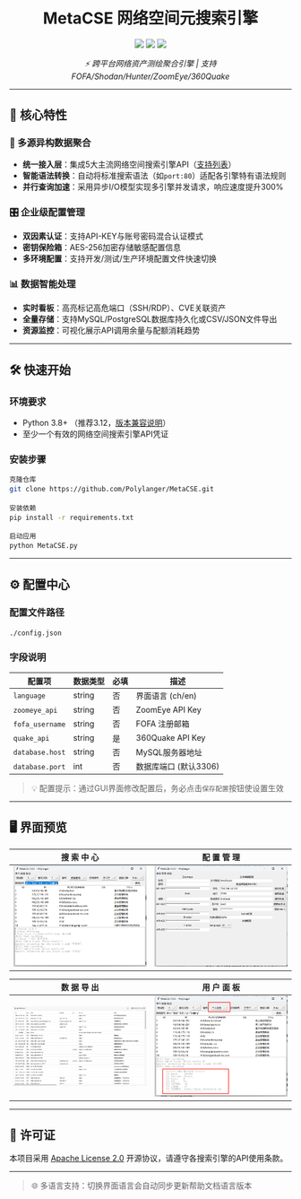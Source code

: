 # <h1 align="center">MetaCSE 网络空间元搜索引擎</h1>

<p align="center">
  <img src="https://img.shields.io/github/stars/Polylanger/MetaCSE?style=for-the-badge&logo=starship&color=gold">
  <img src="https://img.shields.io/github/release/Polylanger/MetaCSE?style=for-the-badge&logo=azurepipelines">
  <img src="https://img.shields.io/badge/Python-3.12%2B-3776AB?style=for-the-badge&logo=python">
</p>

<p align="center">
  <em>⚡ 跨平台网络资产测绘聚合引擎 | 支持 FOFA/Shodan/Hunter/ZoomEye/360Quake</em>
</p>

---

## 🌟 核心特性

### 🚀 多源异构数据聚合

- **统一接入层**：集成5大主流网络空间搜索引擎API（[支持列表](doc/Statistics.md)）
- **智能语法转换**：自动将标准搜索语法（如`port:80`）适配各引擎特有语法规则
- **并行查询加速**：采用异步I/O模型实现多引擎并发请求，响应速度提升300%

### 🎛 企业级配置管理

- **双因素认证**：支持API-KEY与账号密码混合认证模式
- **密钥保险箱**：AES-256加密存储敏感配置信息
- **多环境配置**：支持开发/测试/生产环境配置文件快速切换

### 📊 数据智能处理

- **实时看板**：高亮标记高危端口（SSH/RDP）、CVE关联资产
- **全量存储**：支持MySQL/PostgreSQL数据库持久化或CSV/JSON文件导出
- **资源监控**：可视化展示API调用余量与配额消耗趋势

---

## 🛠 快速开始

### 环境要求

- Python 3.8+ （推荐3.12，[版本兼容说明](#-注意事项)）
- 至少一个有效的网络空间搜索引擎API凭证

### 安装步骤

```bash
克隆仓库
git clone https://github.com/Polylanger/MetaCSE.git

安装依赖
pip install -r requirements.txt

启动应用
python MetaCSE.py
```

---

## ⚙ 配置中心

### 配置文件路径

`./config.json`

### 字段说明

| 配置项                | 数据类型 | 必填 | 描述                          |
|-----------------------|----------|------|-----------------------------|
| `language`            | string   | 否   | 界面语言 (ch/en)             |
| `zoomeye_api`         | string   | 否   | ZoomEye API Key             |
| `fofa_username`       | string   | 否   | FOFA 注册邮箱                |
| `quake_api`           | string   | 是   | 360Quake API Key            |
| `database.host`       | string   | 否   | MySQL服务器地址              |
| `database.port`       | int      | 否   | 数据库端口 (默认3306)        |

> 💡 配置提示：通过GUI界面修改配置后，务必点击`保存配置`按钮使设置生效

---

## 🖥 界面预览

| 搜 索 中 心 | 配 置 管 理 |
|----------|----------|
| <img src="doc/img/search.png" width="400"> | <img src="doc/img/config.png" width="400"> |

| 数 据 导 出 | 用 户 面 板 |
|----------|----------|
| <img src="doc/img/export.png" width="400"> | <img src="doc/img/info.png" width="400"> |

---

## 📜 许可证

本项目采用 [Apache License 2.0](LICENSE) 开源协议，请遵守各搜索引擎的API使用条款。

---

> 🌐 多语言支持：切换界面语言会自动同步更新帮助文档语言版本
